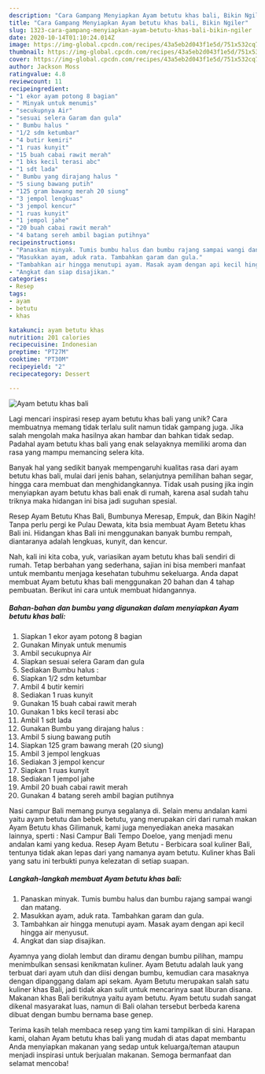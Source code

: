 ```yaml
---
description: "Cara Gampang Menyiapkan Ayam betutu khas bali, Bikin Ngiler"
title: "Cara Gampang Menyiapkan Ayam betutu khas bali, Bikin Ngiler"
slug: 1323-cara-gampang-menyiapkan-ayam-betutu-khas-bali-bikin-ngiler
date: 2020-10-14T01:10:24.014Z
image: https://img-global.cpcdn.com/recipes/43a5eb2d043f1e5d/751x532cq70/ayam-betutu-khas-bali-foto-resep-utama.jpg
thumbnail: https://img-global.cpcdn.com/recipes/43a5eb2d043f1e5d/751x532cq70/ayam-betutu-khas-bali-foto-resep-utama.jpg
cover: https://img-global.cpcdn.com/recipes/43a5eb2d043f1e5d/751x532cq70/ayam-betutu-khas-bali-foto-resep-utama.jpg
author: Jackson Moss
ratingvalue: 4.8
reviewcount: 11
recipeingredient:
- "1 ekor ayam potong 8 bagian"
- " Minyak untuk menumis"
- "secukupnya Air"
- "sesuai selera Garam dan gula"
- " Bumbu halus "
- "1/2 sdm ketumbar"
- "4 butir kemiri"
- "1 ruas kunyit"
- "15 buah cabai rawit merah"
- "1 bks kecil terasi abc"
- "1 sdt lada"
- " Bumbu yang dirajang halus "
- "5 siung bawang putih"
- "125 gram bawang merah 20 siung"
- "3 jempol lengkuas"
- "3 jempol kencur"
- "1 ruas kunyit"
- "1 jempol jahe"
- "20 buah cabai rawit merah"
- "4 batang sereh ambil bagian putihnya"
recipeinstructions:
- "Panaskan minyak. Tumis bumbu halus dan bumbu rajang sampai wangi dan matang."
- "Masukkan ayam, aduk rata. Tambahkan garam dan gula."
- "Tambahkan air hingga menutupi ayam. Masak ayam dengan api kecil hingga air menyusut."
- "Angkat dan siap disajikan."
categories:
- Resep
tags:
- ayam
- betutu
- khas

katakunci: ayam betutu khas 
nutrition: 201 calories
recipecuisine: Indonesian
preptime: "PT27M"
cooktime: "PT30M"
recipeyield: "2"
recipecategory: Dessert

---
```



![Ayam betutu khas bali](https://img-global.cpcdn.com/recipes/43a5eb2d043f1e5d/751x532cq70/ayam-betutu-khas-bali-foto-resep-utama.jpg)

Lagi mencari inspirasi resep ayam betutu khas bali yang unik? Cara membuatnya memang tidak terlalu sulit namun tidak gampang juga. Jika salah mengolah maka hasilnya akan hambar dan bahkan tidak sedap. Padahal ayam betutu khas bali yang enak selayaknya memiliki aroma dan rasa yang mampu memancing selera kita.

Banyak hal yang sedikit banyak mempengaruhi kualitas rasa dari ayam betutu khas bali, mulai dari jenis bahan, selanjutnya pemilihan bahan segar, hingga cara membuat dan menghidangkannya. Tidak usah pusing jika ingin menyiapkan ayam betutu khas bali enak di rumah, karena asal sudah tahu triknya maka hidangan ini bisa jadi suguhan spesial.

Resep Ayam Betutu Khas Bali, Bumbunya Meresap, Empuk, dan Bikin Nagih! Tanpa perlu pergi ke Pulau Dewata, kita bsia membuat Ayam Betetu khas Bali ini. Hidangan khas Bali ini menggunakan banyak bumbu rempah, diantaranya adalah lengkuas, kunyit, dan kencur.


Nah, kali ini kita coba, yuk, variasikan ayam betutu khas bali sendiri di rumah. Tetap berbahan yang sederhana, sajian ini bisa memberi manfaat untuk membantu menjaga kesehatan tubuhmu sekeluarga. Anda dapat membuat Ayam betutu khas bali menggunakan 20 bahan dan 4 tahap pembuatan. Berikut ini cara untuk membuat hidangannya.

<!--inarticleads1-->

##### Bahan-bahan dan bumbu yang digunakan dalam menyiapkan Ayam betutu khas bali:

1. Siapkan 1 ekor ayam potong 8 bagian
1. Gunakan  Minyak untuk menumis
1. Ambil secukupnya Air
1. Siapkan sesuai selera Garam dan gula
1. Sediakan  Bumbu halus :
1. Siapkan 1/2 sdm ketumbar
1. Ambil 4 butir kemiri
1. Sediakan 1 ruas kunyit
1. Gunakan 15 buah cabai rawit merah
1. Gunakan 1 bks kecil terasi abc
1. Ambil 1 sdt lada
1. Gunakan  Bumbu yang dirajang halus :
1. Ambil 5 siung bawang putih
1. Siapkan 125 gram bawang merah (20 siung)
1. Ambil 3 jempol lengkuas
1. Sediakan 3 jempol kencur
1. Siapkan 1 ruas kunyit
1. Sediakan 1 jempol jahe
1. Ambil 20 buah cabai rawit merah
1. Gunakan 4 batang sereh ambil bagian putihnya


Nasi campur Bali memang punya segalanya di. Selain menu andalan kami yaitu ayam betutu dan bebek betutu, yang merupakan ciri dari rumah makan Ayam Betutu khas Gilimanuk, kami juga menyediakan aneka masakan lainnya, sperti : Nasi Campur Bali Tempo Doeloe, yang menjadi menu andalan kami yang kedua. Resep Ayam Betutu - Berbicara soal kuliner Bali, tentunya tidak akan lepas dari yang namanya ayam betutu. Kuliner khas Bali yang satu ini terbukti punya kelezatan di setiap suapan. 

<!--inarticleads2-->

##### Langkah-langkah membuat Ayam betutu khas bali:

1. Panaskan minyak. Tumis bumbu halus dan bumbu rajang sampai wangi dan matang.
1. Masukkan ayam, aduk rata. Tambahkan garam dan gula.
1. Tambahkan air hingga menutupi ayam. Masak ayam dengan api kecil hingga air menyusut.
1. Angkat dan siap disajikan.


Ayamnya yang diolah lembut dan diramu dengan bumbu pilihan, mampu menimbulkan sensasi kenikmatan kuliner. Ayam Betutu adalah lauk yang terbuat dari ayam utuh dan diisi dengan bumbu, kemudian cara masaknya dengan dipanggang dalam api sekam. Ayam Betutu merupakan salah satu kuliner khas Bali, jadi tidak akan sulit untuk mencarinya saat liburan disana. Makanan khas Bali berikutnya yaitu ayam betutu. Ayam betutu sudah sangat dikenal masyarakat luas, namun di Bali olahan tersebut berbeda karena dibuat dengan bumbu bernama base genep. 

Terima kasih telah membaca resep yang tim kami tampilkan di sini. Harapan kami, olahan Ayam betutu khas bali yang mudah di atas dapat membantu Anda menyiapkan makanan yang sedap untuk keluarga/teman ataupun menjadi inspirasi untuk berjualan makanan. Semoga bermanfaat dan selamat mencoba!
